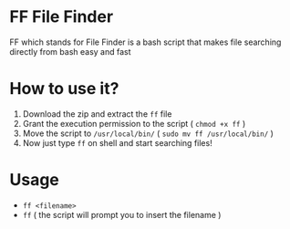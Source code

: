 # FF File Finder
FF which stands for File Finder is a bash script that makes file searching directly from bash easy and fast

# How to use it?
1. Download the zip and extract the `ff` file
2. Grant the execution permission to the script ( `chmod +x ff` )
3. Move the script to `/usr/local/bin/` ( `sudo mv ff /usr/local/bin/` )
4. Now just type `ff` on shell and start searching files!

# Usage
- `ff <filename>`
- `ff` ( the script will prompt you to insert the filename ) 
